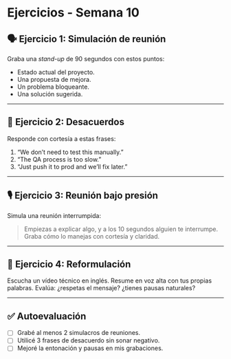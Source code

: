 # Ejercicios - Semana 10

## 🗣 Ejercicio 1: Simulación de reunión

Graba una *stand-up* de 90 segundos con estos puntos:

- Estado actual del proyecto.
- Una propuesta de mejora.
- Un problema bloqueante.
- Una solución sugerida.

---

## 🧩 Ejercicio 2: Desacuerdos

Responde con cortesía a estas frases:

1. “We don’t need to test this manually.”
2. “The QA process is too slow.”
3. “Just push it to prod and we’ll fix later.”

---

## 🎙 Ejercicio 3: Reunión bajo presión

Simula una reunión interrumpida:

> Empiezas a explicar algo, y a los 10 segundos alguien te interrumpe. Graba cómo lo manejas con cortesía y claridad.

---

## 🧠 Ejercicio 4: Reformulación

Escucha un vídeo técnico en inglés. Resume en voz alta con tus propias palabras. Evalúa: ¿respetas el mensaje? ¿tienes pausas naturales?

---

## ✅ Autoevaluación

- [ ] Grabé al menos 2 simulacros de reuniones.
- [ ] Utilicé 3 frases de desacuerdo sin sonar negativo.
- [ ] Mejoré la entonación y pausas en mis grabaciones.
